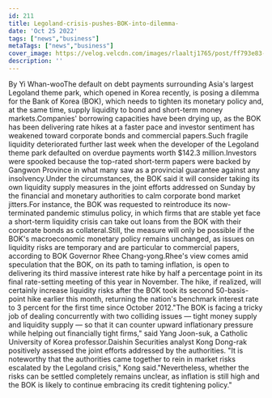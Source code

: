```yaml
---
id: 211
title: Legoland-crisis-pushes-BOK-into-dilemma-
date: 'Oct 25 2022'
tags: ["news","business"]
metaTags: ["news","business"]
cover_image: https://velog.velcdn.com/images/rlaaltj1765/post/ff793e83-baba-4dd5-a97c-fbd1e858632b/news2.jpg
description: ''
---
```


By Yi Whan-wooThe default on debt payments surrounding Asia's largest Legoland theme park, which opened in Korea recently, is posing a dilemma for the Bank of Korea (BOK), which needs to tighten its monetary policy and, at the same time, supply liquidity to bond and short-term money markets.Companies' borrowing capacities have been drying up, as the BOK has been delivering rate hikes at a faster pace and investor sentiment has weakened toward corporate bonds and commercial papers.Such fragile liquidity deteriorated further last week when the developer of the Legoland theme park defaulted on overdue payments worth $142.3 million.Investors were spooked because the top-rated short-term papers were backed by Gangwon Province in what many saw as a provincial guarantee against any insolvency.Under the circumstances, the BOK said it will consider taking its own liquidity supply measures in the joint efforts addressed on Sunday by the financial and monetary authorities to calm corporate bond market jitters.For instance, the BOK was requested to reintroduce its now-terminated pandemic stimulus policy, in which firms that are stable yet face a short-term liquidity crisis can take out loans from the BOK with their corporate bonds as collateral.Still, the measure will only be possible if the BOK's macroeconomic monetary policy remains unchanged, as issues on liquidity risks are temporary and are particular to commercial papers, according to BOK Governor Rhee Chang-yong.Rhee's view comes amid speculation that the BOK, on its path to taming inflation, is open to delivering its third massive interest rate hike by half a percentage point in its final rate-setting meeting of this year in November. The hike, if realized, will certainly increase liquidity risks after the BOK took its second 50-basis-point hike earlier this month, returning the nation's benchmark interest rate to 3 percent for the first time since October 2012."The BOK is facing a tricky job of dealing concurrently with two colliding issues ― tight money supply and liquidity supply ― so that it can counter upward inflationary pressure while helping out financially tight firms," said Yang Joon-suk, a Catholic University of Korea professor.Daishin Securities analyst Kong Dong-rak positively assessed the joint efforts addressed by the authorities. "It is noteworthy that the authorities came together to rein in market risks escalated by the Legoland crisis," Kong said."Nevertheless, whether the risks can be settled completely remains unclear, as inflation is still high and the BOK is likely to continue embracing its credit tightening policy."
